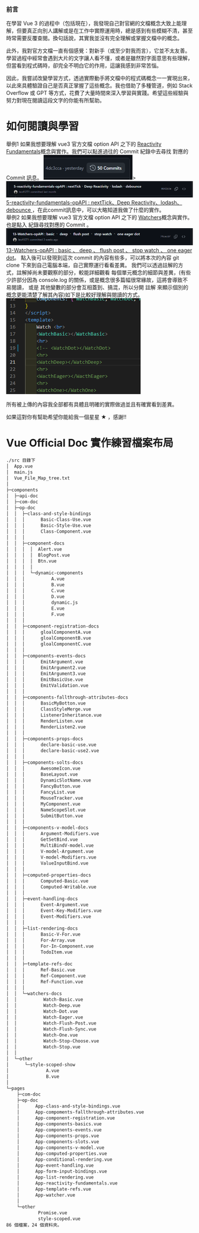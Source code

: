 ### 前言
在學習 Vue 3 的過程中（包括現在），我發現自己對官網的文檔概念大致上能理解，但要真正向別人講解或是在工作中實際運用時，總是感到有些模糊不清，甚至時常需要反覆查閱。換句話說，其實我並沒有完全理解或掌握文檔中的概念。

此外，我對官方文檔一直有個感覺：對新手（或至少對我而言），它並不太友善。學習過程中經常會遇到大片的文字讓人看不懂，或者是雖然對字面意思有些理解，但當看到程式碼時，卻完全不明白它的作用，這讓我感到非常苦惱。

因此，我嘗試改變學習方式，透過實際動手將文檔中的程式碼概念一一實現出來，以此來具體驗證自己是否真正掌握了這些概念。我也借助了多種管道，例如 Stack Overflow 或 GPT 等方式，花費了大量時間來深入學習與實踐。希望這些經驗與努力對現在閱讀這段文字的你能有所幫助。

# 如何閱讀與學習
舉例1 如果我想要理解 vue3 官方文檔 option API 之下的 [Reactivity Fundamentals](https://vuejs.org/guide/essentials/reactivity-fundamentals.html)概念與實作。我們可以點進過往的 Commit 紀錄中去尋找 對應的 Commit 訊息。
![](./Vue3-Official-Doc-Learn/screenshots/readmeGitCommit.png)>![](./Vue3-Official-Doc-Learn/screenshots/readmeGitCommit2.png)
[5-reactivity-fundamentals-opAPI : nextTick、Deep Reactivity、lodash、debounce
](https://github.com/leo41271/Vue-EcoSystem-Doc-Learn/commit/0642b3a91dbf522a152333d50b59ec999ae5d334)，在此commit訊息中，可以大略知道我做了什麼的實作。  
舉例2 如果我想要理解 vue3 官方文檔 option API 之下的 [Watchers](https://vuejs.org/guide/essentials/watchers.html)概念與實作。也是點入 紀錄尋找對應的 Commit
。![](./Vue3-Official-Doc-Learn/screenshots/readmeGitCommit3.png)[13-Watchers-opAPI : basic 、 deep 、 flush post 、 stop watch 、 one eager dot](https://github.com/leo41271/Vue-EcoSystem-Doc-Learn/commit/74cec6fda03ff06de5f941a0c9d0dacd6f8683dc)。
點入後可以發現到這次 commit 的內容有些多，可以將本次的內容 git clone 下來到自己電腦本端，自己實際運行看看差異。
我們可以透過註解的方式，註解掉尚未要觀察的部分，較能詳細觀看 每個單元概念的細節與差異，(有些少許部分因為 console.log 的關係，或是概念很多篇幅很常緣故，這將會導致不易閱讀， 或是 其他變數的部分會互相蓋到、搞混，所以分開 註解 來顯示個別的概念更能清楚了解其內容)如下是比較好理解與閱讀的方式。
![](./Vue3-Official-Doc-Learn/screenshots/readmeGitCommit4.png)

所有被上傳的內容我全部都有具體且明確的實際做過並且有確實看到差異。

如果這對你有幫助希望你能給我一個星星 ★ ，感謝!!

# Vue Official Doc 實作練習檔案布局

```
./src 目錄下
│  App.vue
│  main.js
│  Vue_File_Map_tree.txt
│  
├─components
│  ├─api-doc
│  ├─com-doc
│  ├─op-doc
│  │  ├─class-and-style-bindings
│  │  │      Basic-Class-Use.vue
│  │  │      Basic-Style-Use.vue
│  │  │      Class-Component.vue
│  │  │      
│  │  ├─component-docs
│  │  │  │  Alert.vue
│  │  │  │  BlogPost.vue
│  │  │  │  Btn.vue
│  │  │  │  
│  │  │  └─dynamic-components
│  │  │          A.vue
│  │  │          B.vue
│  │  │          C.vue
│  │  │          D.vue
│  │  │          dynamic.js
│  │  │          E.vue
│  │  │          F.vue
│  │  │          
│  │  ├─component-registration-docs
│  │  │      gloalComponentA.vue
│  │  │      gloalComponentB.vue
│  │  │      gloalComponentC.vue
│  │  │      
│  │  ├─components-events-docs
│  │  │      EmitArgument.vue
│  │  │      EmitArgument2.vue
│  │  │      EmitArgument3.vue
│  │  │      EmitBasicUse.vue
│  │  │      EmitValidation.vue
│  │  │      
│  │  ├─components-fallthrough-attributes-docs
│  │  │      BasicMyBotton.vue
│  │  │      ClassStyleMerge.vue
│  │  │      ListenerInheritance.vue
│  │  │      RenderListen.vue
│  │  │      RenderListen2.vue
│  │  │      
│  │  ├─components-props-docs
│  │  │      declare-basic-use.vue
│  │  │      declare-basic-use2.vue
│  │  │      
│  │  ├─components-solts-docs
│  │  │      AwesomeIcon.vue
│  │  │      BaseLayout.vue
│  │  │      DynamicSlotName.vue
│  │  │      FancyButton.vue
│  │  │      FancyList.vue
│  │  │      MouseTracker.vue
│  │  │      MyComponent.vue
│  │  │      NameScopeSlot.vue
│  │  │      SubmitButton.vue
│  │  │      
│  │  ├─components-v-model-docs
│  │  │      Argument-Modifiers.vue
│  │  │      GetSetBind.vue
│  │  │      MultiBindV-model.vue
│  │  │      V-model-Argument.vue
│  │  │      V-model-Modifiers.vue
│  │  │      ValueInputBind.vue
│  │  │      
│  │  ├─computed-properties-docs
│  │  │      Computed-Basic.vue
│  │  │      Computed-Writable.vue
│  │  │      
│  │  ├─event-handling-docs
│  │  │      Event-Argument.vue
│  │  │      Event-Key-Modifiers.vue
│  │  │      Event-Modifiers.vue
│  │  │      
│  │  ├─list-rendering-docs
│  │  │      Basic-V-For.vue
│  │  │      For-Array.vue
│  │  │      For-In-Component.vue
│  │  │      TodoItem.vue
│  │  │      
│  │  ├─template-refs-doc
│  │  │      Ref-Basic.vue
│  │  │      Ref-Component.vue
│  │  │      Ref-Function.vue
│  │  │      
│  │  └─watchers-docs
│  │          Watch-Basic.vue
│  │          Watch-Deep.vue
│  │          Watch-Dot.vue
│  │          Watch-Eager.vue
│  │          Watch-Flush-Post.vue
│  │          Watch-Flush-Sync.vue
│  │          Watch-One.vue
│  │          Watch-Stop-Choose.vue
│  │          Watch-Stop.vue
│  │          
│  └─other
│      └─style-scoped-show
│              A.vue
│              B.vue
│              
└─pages
    ├─com-doc
    ├─op-doc
    │      App-class-and-style-bindings.vue
    │      App-compoments-fallthrough-attributes.vue
    │      App-component-registration.vue
    │      App-components-basics.vue
    │      App-components-events.vue
    │      App-components-props.vue
    │      App-components-slots.vue
    │      App-components-v-model.vue
    │      App-computed-properties.vue
    │      App-conditional-rendering.vue
    │      App-event-handling.vue
    │      App-form-input-bindings.vue
    │      App-list-rendering.vue
    │      App-reactivity-fundamentals.vue
    │      App-template-refs.vue
    │      App-watcher.vue
    │      
    └─other
            Promise.vue
            style-scoped.vue
86 個檔案，24 個資料夾。
```